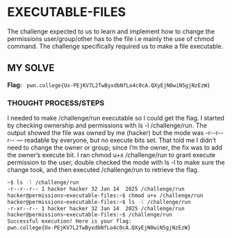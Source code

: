 # EXECUTABLE-FILES
The challenge expected to us to learn and implement how to change the permissions user/group/other has to the file i.e mainly the 
use of chmod command. The challenge specifically required us to make a file executable.

## MY SOLVE
**Flag:** ` pwn.college{Ux-PEjKV7L2TwByxdbNfLo4c0cA.QXyEjN0wiN5gjNzEzW}`

### THOUGHT PROCESS/STEPS
I needed to make /challenge/run executable so I could get the flag. I started by checking ownership and permissions with 
ls -l /challenge/run. The output showed the file was owned by me (hacker) but the mode was -r--r--r-- — readable by everyone, 
but no execute bits set. That told me I didn’t need to change the owner or group; since I’m the owner, the fix was to add the 
owner’s execute bit. I ran chmod u+x /challenge/run to grant execute permission to the user, double checked the mode with ls -l 
to make sure the change took, and then executed /challenge/run to retrieve the flag.

```bash
~$ ls -l /challenge/run
-r--r--r-- 1 hacker hacker 32 Jan 14  2025 /challenge/run
hacker@permissions~executable-files:~$ chmod u+x /challenge/run
hacker@permissions~executable-files:~$ ls -l /challenge/run
-r-xr--r-- 1 hacker hacker 32 Jan 14  2025 /challenge/run
hacker@permissions~executable-files:~$ /challenge/run
Successful execution! Here is your flag:
pwn.college{Ux-PEjKV7L2TwByxdbNfLo4c0cA.QXyEjN0wiN5gjNzEzW}
```

